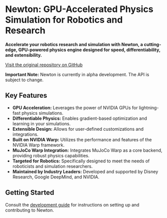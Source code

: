 # Newton: GPU-Accelerated Physics Simulation for Robotics and Research

**Accelerate your robotics research and simulation with Newton, a cutting-edge, GPU-powered physics engine designed for speed, differentiability, and extensibility.**

[Visit the original repository on GitHub](https://github.com/newton-physics/newton)

**Important Note:** Newton is currently in alpha development. The API is subject to change.

## Key Features

*   **GPU Acceleration:** Leverages the power of NVIDIA GPUs for lightning-fast physics simulations.
*   **Differentiable Physics:** Enables gradient-based optimization and learning in your simulations.
*   **Extensible Design:** Allows for user-defined customizations and integrations.
*   **Built on NVIDIA Warp:** Utilizes the performance and features of the NVIDIA Warp framework.
*   **MuJoCo Warp Integration:** Integrates MuJoCo Warp as a core backend, providing robust physics capabilities.
*   **Targeted for Robotics:** Specifically designed to meet the needs of roboticists and simulation researchers.
*   **Maintained by Industry Leaders:** Developed and supported by Disney Research, Google DeepMind, and NVIDIA.

## Getting Started

Consult the [development guide](https://newton-physics.github.io/newton/development-guide.html) for instructions on setting up and contributing to Newton.